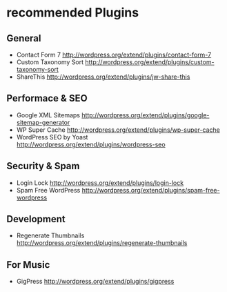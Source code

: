 # recommended Plugins

## General
+ Contact Form 7 http://wordpress.org/extend/plugins/contact-form-7
+ Custom Taxonomy Sort http://wordpress.org/extend/plugins/custom-taxonomy-sort
+ ShareThis http://wordpress.org/extend/plugins/jw-share-this

## Performace & SEO
+ Google XML Sitemaps http://wordpress.org/extend/plugins/google-sitemap-generator
+ WP Super Cache http://wordpress.org/extend/plugins/wp-super-cache
+ WordPress SEO by Yoast http://wordpress.org/extend/plugins/wordpress-seo

## Security & Spam
+ Login Lock http://wordpress.org/extend/plugins/login-lock
+ Spam Free WordPress http://wordpress.org/extend/plugins/spam-free-wordpress

## Development
+ Regenerate Thumbnails http://wordpress.org/extend/plugins/regenerate-thumbnails

## For Music
+ GigPress http://wordpress.org/extend/plugins/gigpress
